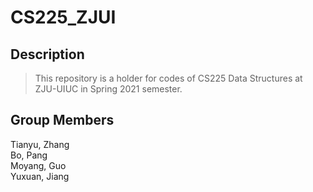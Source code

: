 # CS225_ZJUI
## Description
> This repository is a holder for codes of CS225 Data Structures at ZJU-UIUC in Spring 2021 semester.

## Group Members
Tianyu, Zhang  
Bo, Pang  
Moyang, Guo  
Yuxuan, Jiang
